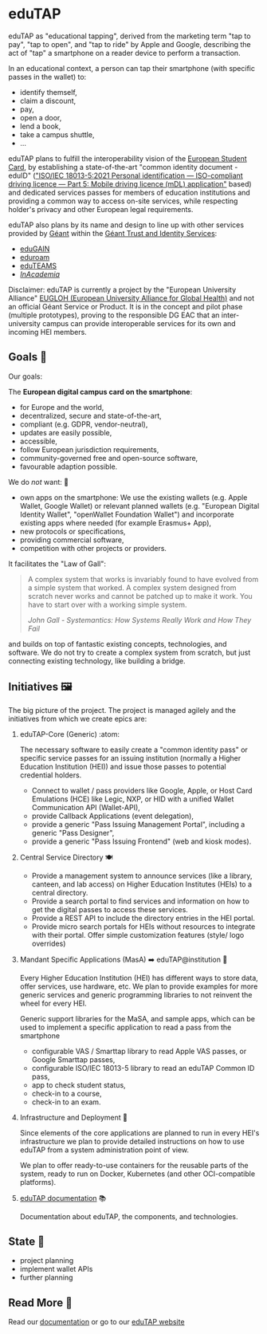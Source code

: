 # eduTAP

eduTAP as "educational tapping", derived from the marketing term "tap to pay", "tap to open", and "tap to ride" by Apple and Google, describing the act of "tap" a smartphone on a reader device to perform a transaction.

In an educational context, a person can tap their smartphone (with specific passes in the wallet) to:

- identify themself,
- claim a discount,
- pay,
- open a door,
- lend a book,
- take a campus shuttle,
- ...

eduTAP plans to fulfill the interoperability vision of the [European Student Card](https://erasmus-plus.ec.europa.eu/european-student-card-initiative/card), by establishing a state-of-the-art "common identity document - eduID" (["ISO/IEC 18013-5:2021 Personal identification — ISO-compliant driving licence — Part 5: Mobile driving licence (mDL) application"](https://www.iso.org/standard/69084.html) based) and dedicated services passes for members of education institutions and providing a common way to access on-site services, while respecting holder's privacy and other European legal requirements.

eduTAP also plans by its name and design to line up with other services provided by [Géant](https://geant.org/) within the [Géant Trust and Identity Services](https://geant.org/services/trust-and-identity-services/):

- [eduGAIN](https://edugain.org/)
- [eduroam](https://eduroam.org/)
- [eduTEAMS](https://eduteams.org/)
- *[InAcademia](https://inacademia.org/)*

Disclaimer: eduTAP is currently a project by the "European University Alliance" [EUGLOH (European University Alliance for Global Health)](https://eugloh.eu/) and not an official Géant Service or Product. It is in the concept and pilot phase (multiple prototypes), proving to the responsible DG EAC that an inter-university campus can provide interoperable services for its own and incoming HEI members.

## Goals :dart:

Our goals:

The **European digital campus card on the smartphone**:

- for Europe and the world,
- decentralized,
secure and state-of-the-art,
- compliant (e.g. GDPR, vendor-neutral),
- updates are easily possible,
- accessible,
- follow European jurisdiction requirements,
- community-governed free and open-source software,
- favourable adaption possible.

We do *not* want: :stop_sign:

- own apps on the smartphone: We use the existing wallets (e.g. Apple Wallet, Google Wallet) or relevant planned wallets (e.g. "European Digital Identity Wallet", "openWallet Foundation Wallet") and incorporate existing apps where needed (for example Erasmus+ App),
- new protocols or specifications,
- providing commercial software,
- competition with other projects or providers.

It facilitates the "Law of Gall":

> A complex system that works is invariably found to have evolved from a simple system that worked.
> A complex system designed from scratch never works and cannot be patched up to make it work.
> You have to start over with a working simple system.
>
> <cite>John Gall - Systemantics: How Systems Really Work and How They Fail</cite>

and builds on top of fantastic existing concepts, technologies, and software. We do not try to create a complex system from scratch, but just connecting existing technology, like building a bridge.

## Initiatives :framed_picture:

The big picture of the project.
The project is managed agilely and the initiatives from which we create epics are:


1. eduTAP-Core (Generic) :atom:

   The necessary software to easily create a "common identity pass" or specific service passes for an issuing institution (normally a Higher Education Institution (HEI)) and issue those passes to potential credential holders.

   - Connect to wallet / pass providers like Google, Apple, or Host Card Emulations (HCE) like Legic, NXP, or HID with a unified Wallet Communication API (Wallet-API),
   - provide Callback Applications (event delegation),
   - provide a generic "Pass Issuing Management Portal", including a generic "Pass Designer",
   - provide a generic "Pass Issuing Frontend" (web and kiosk modes).

1. Central Service Directory :plate_with_cutlery:

   - Provide a management system to announce services (like a library, canteen, and lab access) on Higher Education Institutes (HEIs) to a central directory.
   - Provide a search portal to find services and information on how to get the digital passes to access these services.
   - Provide a REST API to include the directory entries in the HEI portal.
   - Provide micro search portals for HEIs without resources to integrate with their portal. Offer simple customization features (style/ logo overrides)

1. Mandant Specific Applications (MasA) :arrow_right: eduTAP@institution :hamburger:

   Every Higher Education Institution (HEI) has different ways to store data, offer services, use hardware, etc.
   We plan to provide examples for more generic services and generic programming libraries to not reinvent the wheel for every HEI.

   Generic support libraries for the MaSA, and sample apps, which can be used to implement a specific application to read a pass from the smartphone

   - configurable VAS / Smarttap library to read Apple VAS passes, or Google Smarttap passes,
   - configurable ISO/IEC 18013-5 library to read an eduTAP Common ID pass,
   - app to check student status,
   - check-in to a course,
   - check-in to an exam.

1. Infrastructure and Deployment :bento:

   Since elements of the core applications are planned to run in every HEI's infrastructure we plan to provide detailed instructions on how to use eduTAP from a system administration point of view.

   We plan to offer ready-to-use containers for the reusable parts of the system, ready to run on Docker, Kubernetes (and other OCI-compatible platforms).

1. [eduTAP documentation](https://docs.edutap.eu/) :books:

   Documentation about eduTAP, the components, and technologies.


## State :footprints:

- project planning
- implement wallet APIs
- further planning 

## Read More :open_book:

Read our [documentation](https://docs.edutap.eu/) or go to our [eduTAP website](https://edutap.eu)
